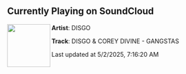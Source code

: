 ## Currently Playing on SoundCloud

[<img align="left" width="100" src="https://i1.sndcdn.com/artworks-yyBUiYtukcxBkoGC-eZenjQ-t500x500.jpg">](https://soundcloud.com/disgo_music/disgo-corey-divine-gangstas)

**Artist**: DISGO 

**Track**: DISGO & COREY DIVINE - GANGSTAS

Last updated at 5/2/2025, 7:16:20 AM
